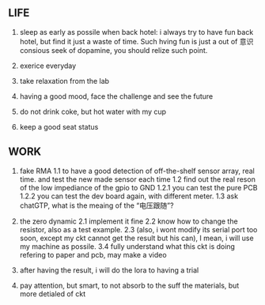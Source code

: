 
## LIFE

1. sleep as early as possile when back hotel: i always try to have fun back hotel, but find it just a waste of time. Such hving fun is just a out of 意识 consious seek of dopamine, you should relize such point.

2. exerice everyday

3. take relaxation from the lab

4. having a good mood, face the challenge and see the future

5. do not drink coke, but hot water with my cup

6. keep a good seat status



## WORK

1. fake RMA
1.1 to have a good detection of off-the-shelf sensor array, real time. and test the new made sensor each time
1.2 find out the real reson of the low impediance of the gpio to GND
1.2.1 you can test the pure PCB
1.2.2 you can test the dev board again, with different meter.
1.3 ask chatGTP, what is the meaing of the “电压跟随”?

2. the zero dynamic
2.1 implement it fine
2.2 know how to change the resistor, also as a test example. 
2.3 (also, i wont modify its serial port too soon, except my ckt cannot get the result but his can), I mean, i will use my machine as possile. 
3.4 fully understand what this ckt is doing refering to paper and pcb, may make a video

3. after having the result, i will do the lora to having a trial

4. pay attention, but smart, to not absorb to the suff the materials, but more detialed of ckt


